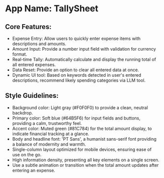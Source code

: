 # **App Name**: TallySheet

## Core Features:

- Expense Entry: Allow users to quickly enter expense items with descriptions and amounts.
- Amount Input: Provide a number input field with validation for currency format.
- Real-time Tally: Automatically calculate and display the running total of all entered expenses.
- Data Reset: Provide an option to clear all entered data at once.
- Dynamic UI tool: Based on keywords detected in user's entered descriptions, recommend likely spending categories via LLM tool.

## Style Guidelines:

- Background color: Light gray (#F0F0F0) to provide a clean, neutral backdrop.
- Primary color: Soft blue (#64B5F6) for input fields and buttons, providing a calm, trustworthy feel.
- Accent color: Muted green (#81C784) for the total amount display, to indicate financial tracking at a glance.
- Body and headline font: 'PT Sans', a humanist sans-serif font providing a balance of modernity and warmth.
- Single-column layout optimized for mobile devices, ensuring ease of use on the go.
- High information density, presenting all key elements on a single screen.
- Use a subtle animation or transition when the total amount updates after entering an expense.